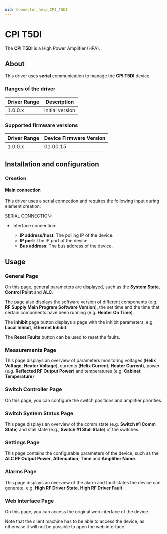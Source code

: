 ```yaml
---
uid: Connector_help_CPI_T5DI
---
```


# CPI T5DI

The **CPI T5DI** is a High Power Amplifier (HPA).

## About

This driver uses **serial** communication to manage the **CPI T5DI** device.

### Ranges of the driver

| **Driver Range** | **Description** |
|------------------|-----------------|
| 1.0.0.x          | Initial version |

### Supported firmware versions

| **Driver Range** | **Device Firmware Version** |
|------------------|-----------------------------|
| 1.0.0.x          | 01.00.15                    |

## Installation and configuration

### Creation

#### Main connection

This driver uses a serial connection and requires the following input during element creation:

SERIAL CONNECTION:

- Interface connection:

  - **IP address/host**: The polling IP of the device.
  - **IP port**: The IP port of the device.
  - **Bus address**: The bus address of the device.

## Usage

### General Page

On this page, general parameters are displayed, such as the **System State**, **Control Point** and **ALC**.

The page also displays the software version of different components (e.g. **RF Supply Main Program Software Version**), the set time and the time that certain components have been running (e.g. **Heater On Time**).

The **Inhibit** page button displays a page with the inhibit parameters, e.g. **Local Inhibit**, **Ethernet Inhibit**.

The **Reset Faults** button can be used to reset the faults.

### Measurements Page

This page displays an overview of parameters monitoring voltages (**Helix Voltage**, **Heater Voltage**), currents (**Helix Current**, **Heater Current**), power (e.g. **Reflected RF Output Power**) and temperatures (e.g. **Cabinet Temperature**)

### Switch Controller Page

On this page, you can configure the switch positions and amplifier priorities.

### Switch System Status Page

This page displays an overview of the comm state (e.g. **Switch \#1 Comm State**) and stall state (e.g., **Switch \#1 Stall State**) of the switches.

### Settings Page

This page contains the configurable parameters of the device, such as the **ALC RF Output Power**, **Attenuation**, **Time** and **Amplifier Name**.

### Alarms Page

This page displays an overview of the alarm and fault states the device can generate, e.g. **High RF Driver State**, **High RF Driver Fault**.

### Web Interface Page

On this page, you can access the original web interface of the device.

Note that the client machine has to be able to access the device, as otherwise it will not be possible to open the web interface.
